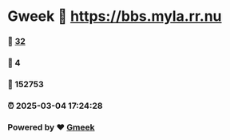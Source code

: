 # Gweek :link: https://bbs.myla.rr.nu 
### :page_facing_up: [32](https://bbs.myla.rr.nu/tag.html) 
### :speech_balloon: 4 
### :hibiscus: 152753 
### :alarm_clock: 2025-03-04 17:24:28 
### Powered by :heart: [Gmeek](https://github.com/Meekdai/Gmeek)
